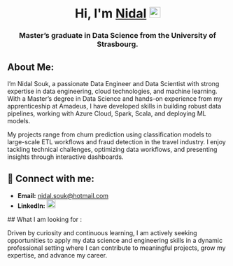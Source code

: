 <h1 align="center">Hi, I'm <a href="https://www.linkedin.com/in/nidal-souk-476882225/" target="_blank" rel="noopener noreferrer">Nidal</a> <img src="https://media.giphy.com/media/hvRJCLFzcasrR4ia7z/giphy.gif" width="25"></h1>
<h3 align="center">Master’s graduate in Data Science from the University of Strasbourg.</h3>

## About Me:
I’m Nidal Souk, a passionate Data Engineer and Data Scientist with strong expertise in data engineering, cloud technologies, and machine learning. With a Master’s degree in Data Science and hands-on experience from my apprenticeship at Amadeus, I have developed skills in building robust data pipelines, working with Azure Cloud, Spark, Scala, and deploying ML models.

My projects range from churn prediction using classification models to large-scale ETL workflows and fraud detection in the travel industry. I enjoy tackling technical challenges, optimizing data workflows, and presenting insights through interactive dashboards.

## :satellite: Connect with me:
- **Email:** nidal.souk@hotmail.com
- **LinkedIn:** <a href="https://www.linkedin.com/in/nidal-souk-476882225/" target="_blank" rel="noopener noreferrer">
  <img src="https://cdn.jsdelivr.net/npm/simple-icons@v9/icons/linkedin.svg" alt="LinkedIn" width="20" />
</a>
## What I am looking for :

Driven by curiosity and continuous learning, I am actively seeking opportunities to apply my data science and engineering skills in a dynamic professional setting where I can contribute to meaningful projects, grow my expertise, and advance my career.
